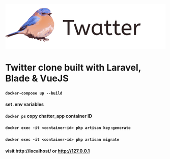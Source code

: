 
![alt text](https://github.com/chrisssthomas/Chatter/blob/main/public/images/twatterlogo.svg "Chatter logo")
# Twitter clone built with Laravel, Blade & VueJS

#### `docker-compose up --build`

#### set .env variables

#### `docker ps` copy chatter_app container ID

#### `docker exec -it <container-id> php artisan key:generate`

#### `docker exec -it <container-id> php artisan migrate`

#### visit http://localhost/ or http://127.0.0.1

